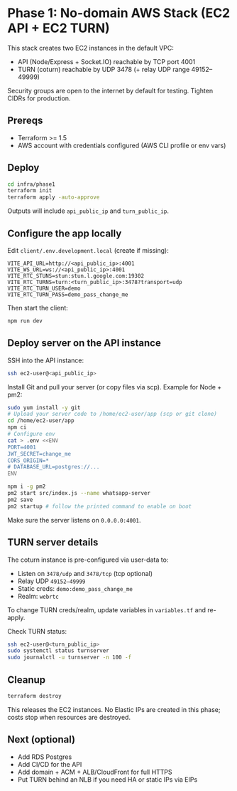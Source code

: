 # Phase 1: No-domain AWS Stack (EC2 API + EC2 TURN)

This stack creates two EC2 instances in the default VPC:
- API (Node/Express + Socket.IO) reachable by TCP port 4001
- TURN (coturn) reachable by UDP 3478 (+ relay UDP range 49152–49999)

Security groups are open to the internet by default for testing. Tighten CIDRs for production.

## Prereqs
- Terraform >= 1.5
- AWS account with credentials configured (AWS CLI profile or env vars)

## Deploy
```bash
cd infra/phase1
terraform init
terraform apply -auto-approve
```

Outputs will include `api_public_ip` and `turn_public_ip`.

## Configure the app locally
Edit `client/.env.development.local` (create if missing):
```
VITE_API_URL=http://<api_public_ip>:4001
VITE_WS_URL=ws://<api_public_ip>:4001
VITE_RTC_STUNS=stun:stun.l.google.com:19302
VITE_RTC_TURNS=turn:<turn_public_ip>:3478?transport=udp
VITE_RTC_TURN_USER=demo
VITE_RTC_TURN_PASS=demo_pass_change_me
```
Then start the client:
```bash
npm run dev
```

## Deploy server on the API instance
SSH into the API instance:
```bash
ssh ec2-user@<api_public_ip>
```
Install Git and pull your server (or copy files via scp). Example for Node + pm2:
```bash
sudo yum install -y git
# Upload your server code to /home/ec2-user/app (scp or git clone)
cd /home/ec2-user/app
npm ci
# Configure env
cat > .env <<ENV
PORT=4001
JWT_SECRET=change_me
CORS_ORIGIN=*
# DATABASE_URL=postgres://...
ENV

npm i -g pm2
pm2 start src/index.js --name whatsapp-server
pm2 save
pm2 startup # follow the printed command to enable on boot
```
Make sure the server listens on `0.0.0.0:4001`.

## TURN server details
The coturn instance is pre-configured via user-data to:
- Listen on `3478/udp` and `3478/tcp` (tcp optional)
- Relay UDP `49152–49999`
- Static creds: `demo:demo_pass_change_me`
- Realm: `webrtc`

To change TURN creds/realm, update variables in `variables.tf` and re-apply.

Check TURN status:
```bash
ssh ec2-user@<turn_public_ip>
sudo systemctl status turnserver
sudo journalctl -u turnserver -n 100 -f
```

## Cleanup
```bash
terraform destroy
```
This releases the EC2 instances. No Elastic IPs are created in this phase; costs stop when resources are destroyed.

## Next (optional)
- Add RDS Postgres
- Add CI/CD for the API
- Add domain + ACM + ALB/CloudFront for full HTTPS
- Put TURN behind an NLB if you need HA or static IPs via EIPs
